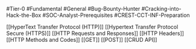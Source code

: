 #Tier-0 #Fundamental #General #Bug-Bounty-Hunter #Cracking-into-Hack-the-Box #SOC-Analyst-Prerequisites #CREST-CCT-INF-Preparation

[[HyperText Transfer Protocol (HTTP)]]
[[Hypertext Transfer Protocol Secure (HTTPS)]]
[[HTTP Requests and Responses]]
[[HTTP Headers]]
[[HTTP Methods and Codes]]
[[GET]]
[[POST]]
[[CRUD API]]